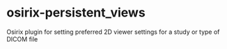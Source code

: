 # osirix-persistent_views
Osirix plugin for setting preferred 2D viewer settings for a study or type of DICOM file
